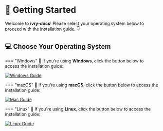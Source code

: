 # 🚀 Getting Started

Welcome to **ivry-docs**! Please select your operating system below to proceed with the installation guide. 👇

## 💻 Choose Your Operating System

=== "Windows"
    📌 If you're using **Windows**, click the button below to access the installation guide:
    
   [![Windows Guide](https://img.shields.io/badge/Windows-Guide-blue?style=for-the-badge&logo=windows)](getting-started/windows.md)

=== "macOS"
    🍏 If you're using **macOS**, click the button below to access the installation guide:
    
   [![Mac Guide](https://img.shields.io/badge/macOS-Guide-black?style=for-the-badge&logo=apple)](getting-started/mac.md)

=== "Linux"
    🐧 If you're using **Linux**, click the button below to access the installation guide:
    
   [![Linux Guide](https://img.shields.io/badge/Linux-Guide-green?style=for-the-badge&logo=linux)](getting-started/linux.md)
